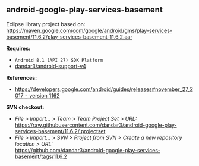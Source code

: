 ## android-google-play-services-basement

Eclipse library project based on:<br/>
https://maven.google.com/com/google/android/gms/play-services-basement/11.6.2/play-services-basement-11.6.2.aar

**Requires:**
- `Android 8.1 (API 27) SDK Platform`
- [dandar3/android-support-v4](https://github.com/dandar3/android-support-v4/tree/27.0.2)

**References:**
- https://developers.google.com/android/guides/releases#november_27_2017_-_version_1162

**SVN checkout:** 
- _File > Import... > Team > Team Project Set > URL:_<br/>
  https://raw.githubusercontent.com/dandar3/android-google-play-services-basement/11.6.2/.projectset
- _File > Import... > SVN > Project from SVN > Create a new repository location > URL:_<br/> 
  https://github.com/dandar3/android-google-play-services-basement/tags/11.6.2
